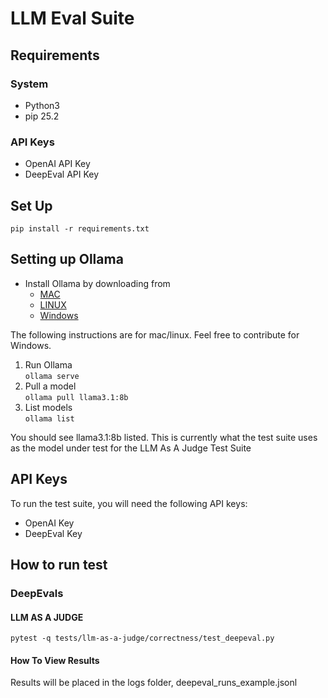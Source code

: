 # LLM Eval Suite

## Requirements

### System
* Python3
* pip 25.2

### API Keys
* OpenAI API Key
* DeepEval API Key

## Set Up

```pip install -r requirements.txt```

## Setting up Ollama

* Install Ollama by downloading from 
  * [MAC](https://ollama.com/download/mac)
  * [LINUX](https://ollama.com/download/linux)
  * [Windows](https://ollama.com/download/windows)

The following instructions are for mac/linux. Feel free to contribute for Windows.

1. Run Ollama<br>
``` ollama serve ```
2. Pull a model<br>
```ollama pull llama3.1:8b```
3. List models<br>
```ollama list```

You should see llama3.1:8b listed. This is currently what the test suite uses as the model under test for the LLM As A Judge Test Suite

## API Keys

To run the test suite, you will need the following API keys:

* OpenAI Key
* DeepEval Key

## How to run test

### DeepEvals

#### LLM AS A JUDGE

```pytest -q tests/llm-as-a-judge/correctness/test_deepeval.py```

#### How To View Results
Results will be placed in the logs folder, deepeval_runs_example.jsonl